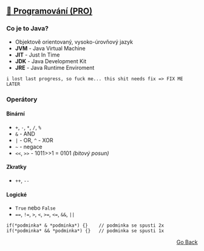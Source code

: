 ## <a href="https://github.com/neostetic/School-Zapisky/tree/main/PRO">💾 Programování (PRO)</a>

### Co je to Java?
- Objektově orientovaný, vysoko-úrovňový jazyk
- **JVM** - Java Virtual Machine
- **JIT** - Just In Time
- **JDK** - Java Development Kit
- **JRE** - Java Runtime Enviroment

```
i lost last progress, so fuck me... this shit needs fix => FIX ME LATER
```

### Operátory
#### Binární
- `+`, `-`, `*`, `/`, `%`
- `&` - AND
- `|` - OR, `^` - XOR
- `~` - negace
- `<<`, `>>` - 1011>>1 = 0101 *(bitový posun)*

#### Zkratky
- `++`, `--`

#### Logické
- `True` nebo `False`
- `==`, `!=`, `>`, `<`, `>=`, `<=`, `&&`, `||`

`
if(*podminka* & *podminka*) {}    // podminka se spusti 2x
if(*podminka* && *podminka*) {}   // podminka se spusti 1x
`

<p align="right">
  <a href="https://github.com/neostetic/School-Zapisky/tree/main/PRO">Go Back</a>
</p>
